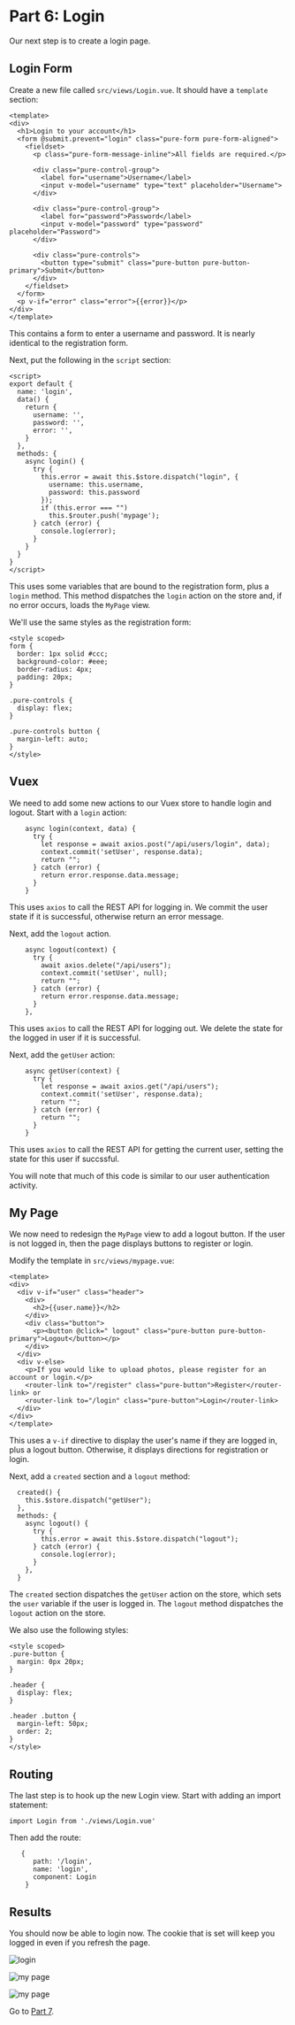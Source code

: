 # Part 6: Login

Our next step is to create a login page.

## Login Form

Create a new file called `src/views/Login.vue`. It should have a `template` section:

```
<template>
<div>
  <h1>Login to your account</h1>
  <form @submit.prevent="login" class="pure-form pure-form-aligned">
    <fieldset>
      <p class="pure-form-message-inline">All fields are required.</p>

      <div class="pure-control-group">
        <label for="username">Username</label>
        <input v-model="username" type="text" placeholder="Username">
      </div>

      <div class="pure-control-group">
        <label for="password">Password</label>
        <input v-model="password" type="password" placeholder="Password">
      </div>

      <div class="pure-controls">
        <button type="submit" class="pure-button pure-button-primary">Submit</button>
      </div>
    </fieldset>
  </form>
  <p v-if="error" class="error">{{error}}</p>
</div>
</template>
```

This contains a form to enter a username and password. It is nearly identical
to the registration form.

Next, put the following in the `script` section:

```
<script>
export default {
  name: 'login',
  data() {
    return {
      username: '',
      password: '',
      error: '',
    }
  },
  methods: {
    async login() {
      try {
        this.error = await this.$store.dispatch("login", {
          username: this.username,
          password: this.password
        });
        if (this.error === "")
          this.$router.push('mypage');
      } catch (error) {
        console.log(error);
      }
    }
  }
}
</script>
```

This uses some variables that are bound to the registration form, plus a `login`
method. This method dispatches the `login` action on the store and, if no error
occurs, loads the `MyPage` view.

We'll use the same styles as the registration form:

```
<style scoped>
form {
  border: 1px solid #ccc;
  background-color: #eee;
  border-radius: 4px;
  padding: 20px;
}

.pure-controls {
  display: flex;
}

.pure-controls button {
  margin-left: auto;
}
</style>
```

## Vuex

We need to add some new actions to our Vuex store to handle login and logout.
Start with a `login` action:

```
    async login(context, data) {
      try {
        let response = await axios.post("/api/users/login", data);
        context.commit('setUser', response.data);
        return "";
      } catch (error) {
        return error.response.data.message;
      }
    }
```

This uses `axios` to call the REST API for logging in. We commit the user state
if it is successful, otherwise return an error message.

Next, add the `logout` action.

```
    async logout(context) {
      try {
        await axios.delete("/api/users");
        context.commit('setUser', null);
        return "";
      } catch (error) {
        return error.response.data.message;
      }
    },
```

This uses `axios` to call the REST API for logging out. We delete the state for
the logged in user if it is successful.

Next, add the `getUser` action:

```
    async getUser(context) {
      try {
        let response = await axios.get("/api/users");
        context.commit('setUser', response.data);
        return "";
      } catch (error) {
        return "";
      }
    }
```

This uses `axios` to call the REST API for getting the current user, setting
the state for this user if succssful.

You will note that much of this code is similar to our user authentication
activity.

## My Page

We now need to redesign the `MyPage` view to add a logout button. If the user
is not logged in, then the page displays buttons to register or login.

Modify the template in `src/views/mypage.vue`:

```
<template>
<div>
  <div v-if="user" class="header">
    <div>
      <h2>{{user.name}}</h2>
    </div>
    <div class="button">
      <p><button @click=" logout" class="pure-button pure-button-primary">Logout</button></p>
    </div>
  </div>
  <div v-else>
    <p>If you would like to upload photos, please register for an account or login.</p>
    <router-link to="/register" class="pure-button">Register</router-link> or
    <router-link to="/login" class="pure-button">Login</router-link>
  </div>
</div>
</template>
```

This uses a `v-if` directive to display the user's name if they are logged in,
plus a logout button. Otherwise, it displays directions for registration or
login.

Next, add a `created` section and a `logout` method:

```
  created() {
    this.$store.dispatch("getUser");
  },
  methods: {
    async logout() {
      try {
        this.error = await this.$store.dispatch("logout");
      } catch (error) {
        console.log(error);
      }
    },
  }
```

The `created` section dispatches the `getUser` action on the store, which sets
the `user` variable if the user is logged in. The `logout` method dispatches
the `logout` action on the store.

We also use the following styles:

```
<style scoped>
.pure-button {
  margin: 0px 20px;
}

.header {
  display: flex;
}

.header .button {
  margin-left: 50px;
  order: 2;
}
</style>
```

## Routing

The last step is to hook up the new Login view. Start with adding an import
statement:

```
import Login from './views/Login.vue'
```

Then add the route:

```
   {
      path: '/login',
      name: 'login',
      component: Login
    }
```

## Results

You should now be able to login now. The cookie that is set will keep you logged
in even if you refresh the page.

![login](/screenshots/login.png)

![my page](/screenshots/mypage2.png)

![my page](/screenshots/mypage3.png)

Go to [Part 7](/screenshots/part7.md).
